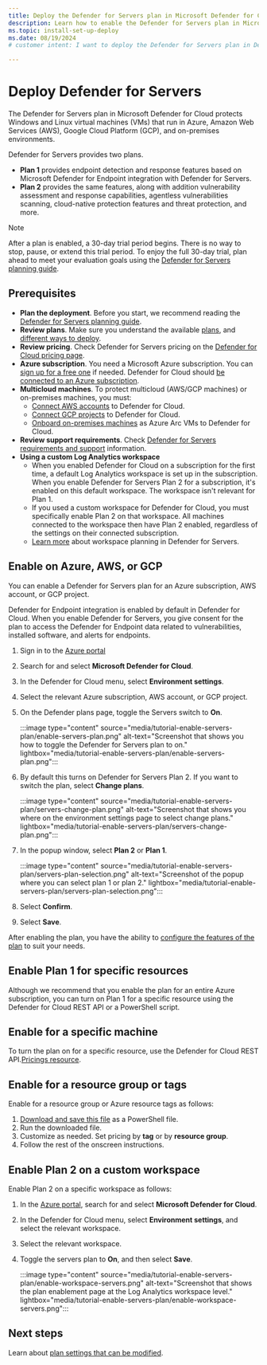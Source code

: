```yaml
---
title: Deploy the Defender for Servers plan in Microsoft Defender for Cloud
description: Learn how to enable the Defender for Servers plan in Microsoft Defender for Cloud.
ms.topic: install-set-up-deploy
ms.date: 08/19/2024
# customer intent: I want to deploy the Defender for Servers plan in Defender for Cloud so that I can protect connected machines and reduce security risk.

---
```


# Deploy Defender for Servers

The Defender for Servers plan in Microsoft Defender for Cloud protects Windows and Linux virtual machines (VMs) that run in Azure, Amazon Web Services (AWS), Google Cloud Platform (GCP), and on-premises environments.

Defender for Servers provides two plans.

- **Plan 1** provides endpoint detection and response features based on Microsoft Defender for Endpoint integration with Defender for Servers.
- **Plan 2** provides the same features, along with addition vulnerability assessment and response capabilities, agentless vulnerabilities scanning, cloud-native protection features and threat protection, and more.


> [!NOTE]
> After a plan is enabled, a 30-day trial period begins. There is no way to stop, pause, or extend this trial period. To enjoy the full 30-day trial, plan ahead to meet your evaluation goals using the [Defender for Servers planning guide](plan-defender-for-servers.md).

## Prerequisites

- **Plan the deployment**. Before you start, we recommend reading the [Defender for Servers planning guide](plan-defender-for-server.md).
- **Review plans**. Make sure you understand the available [plans](defender-for-servers-overview.md), and [different ways to deploy](defender-for-servers-overview.md#enabling-plans).
- **Review pricing**. Check Defender for Servers pricing on the [Defender for Cloud pricing page](https://azure.microsoft.com/pricing/details/defender-for-cloud/).
- **Azure subscription**. You need a Microsoft Azure subscription. You can [sign up for a free one](https://azure.microsoft.com/pricing/free-trial/) if needed. Defender for Cloud should [be connected to an Azure subscription](connect-azure-subscription.md).
- **Multicloud machines**. To protect multicloud (AWS/GCP machines) or on-premises machines, you must:
    - [Connect AWS accounts](quickstart-onboard-aws.md) to Defender for Cloud.
    - [Connect GCP projects](quickstart-onboard-gcp.md) to Defender for Cloud.
    - [Onboard on-premises machines](onboard-machines-with-defender-for-endpoint.md) as Azure Arc VMs to Defender for Cloud.
- **Review support requirements**. Check [Defender for Servers requirements and support](support-matrix-defender-for-servers.md) information.
- **Using a custom Log Analytics workspace**
    - When you enabled Defender for Cloud on a subscription for the first time, a default Log Analytics workspace is set up in the subscription. When you enable Defender for Servers Plan 2 for a subscription, it's enabled on this default workspace. The workspace isn't relevant for Plan 1.
    - If you used a custom workspace for Defender for Cloud, you must specifically enable Plan 2 on that workspace. All machines connected to the workspace then have Plan 2 enabled, regardless of the settings on their connected subscription.
    - [Learn more](plan-defender-for-servers-data-workspace.md) about workspace planning in Defender for Servers.

## Enable on Azure, AWS, or GCP

You can enable a Defender for Servers plan for an Azure subscription, AWS account, or GCP project. 

Defender for Endpoint integration is enabled by default in Defender for Cloud. When you enable Defender for Servers, you give consent for the plan to access the Defender for Endpoint data related to vulnerabilities, installed software, and alerts for endpoints.


1. Sign in to the [Azure portal](https://portal.azure.com)

1. Search for and select **Microsoft Defender for Cloud**.

1. In the Defender for Cloud menu, select **Environment settings**.

1. Select the relevant Azure subscription, AWS account, or GCP project.

1. On the Defender plans page, toggle the Servers switch to **On**.

    :::image type="content" source="media/tutorial-enable-servers-plan/enable-servers-plan.png" alt-text="Screenshot that shows you how to toggle the Defender for Servers plan to on." lightbox="media/tutorial-enable-servers-plan/enable-servers-plan.png":::

1. By default this turns on Defender for Servers Plan 2. If you want to switch the plan, select **Change plans**.

    :::image type="content" source="media/tutorial-enable-servers-plan/servers-change-plan.png" alt-text="Screenshot that shows you where on the environment settings page to select change plans." lightbox="media/tutorial-enable-servers-plan/servers-change-plan.png":::

1. In the popup window, select **Plan 2** or **Plan 1**.

    :::image type="content" source="media/tutorial-enable-servers-plan/servers-plan-selection.png" alt-text="Screenshot of the popup where you can select plan 1 or plan 2." lightbox="media/tutorial-enable-servers-plan/servers-plan-selection.png":::

1. Select **Confirm**.

1. Select **Save**.

After enabling the plan, you have the ability to [configure the features of the plan](configure-servers-coverage.md) to suit your needs.

## Enable Plan 1 for specific resources

Although we recommend that you enable the plan for an entire Azure subscription, you can turn on Plan 1 for a specific resource using the Defender for Cloud REST API or a PowerShell script.

## Enable for a specific machine

To turn the plan on for a specific resource, use the Defender for Cloud REST API.[Pricings resource](/rest/api/defenderforcloud/pricings).

## Enable for a resource group or tags

Enable for a resource group or Azure resource tags as follows:

1. [Download and save this file](https://github.com/Azure/Microsoft-Defender-for-Cloud/tree/main/Powershell%20scripts/Defender%20for%20Servers%20on%20resource%20level) as a PowerShell file.
1. Run the downloaded file.
1. Customize as needed. Set pricing by **tag** or by **resource group**.
1. Follow the rest of the onscreen instructions.


## Enable Plan 2 on a custom workspace

Enable Plan 2 on a specific workspace as follows:

1. In the [Azure portal](https://portal.azure.com), search for and select **Microsoft Defender for Cloud**.

1. In the Defender for Cloud menu, select **Environment settings**, and select the relevant workspace.

1. Select the relevant workspace.

1. Toggle the servers plan to **On**, and then select **Save**.

    :::image type="content" source="media/tutorial-enable-servers-plan/enable-workspace-servers.png" alt-text="Screenshot that shows the plan enablement page at the Log Analytics workspace level." lightbox="media/tutorial-enable-servers-plan/enable-workspace-servers.png":::



## Next steps

Learn about [plan settings that can be modified](configure-servers-coverage.md).
